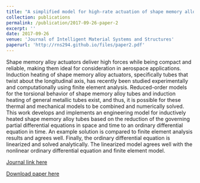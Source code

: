 ```yaml
---
title: "A simplified model for high-rate actuation of shape memory alloy torque tubes using induction heating"
collection: publications
permalink: /publication/2017-09-26-paper-2
excerpt: ''
date: 2017-09-26
venue: 'Journal of Intelligent Material Systems and Structures'
paperurl: 'http://rns294.github.io/files/paper2.pdf'
---
```


Shape memory alloy actuators deliver high forces while being compact and reliable, making them ideal for consideration in aerospace applications. Induction heating of shape memory alloy actuators, specifically tubes that twist about the longitudinal axis, has recently been studied experimentally and computationally using finite element analysis. Reduced-order models for the torsional behavior of shape memory alloy tubes and induction heating of general metallic tubes exist, and thus, it is possible for these thermal and mechanical models to be combined and numerically solved. This work develops and implements an engineering model for inductively heated shape memory alloy tubes based on the reduction of the governing partial differential equations in space and time to an ordinary differential equation in time. An example solution is compared to finite element analysis results and agrees well. Finally, the ordinary differential equation is linearized and solved analytically. The linearized model agrees well with the nonlinear ordinary differential equation and finite element model.

[Journal link here](https://doi.org/10.1177/1045389X17730916)

[Download paper here](http://rns294.github.io/files/paper2.pdf)
